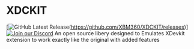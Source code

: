 # XDCKIT
[![GitHub Latest Release](https://img.shields.io/badge/Latest-Release-red)(https://github.com/XBM360/XDCKIT/releases)][![Join our Discord](https://img.shields.io/badge/chat%20on-discord-7289DA)](https://discord.gg/QvdmNnfQ86)
An open source libery designed to Emulates XDevkit extension to work exactly like the original with added features
